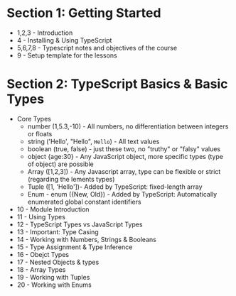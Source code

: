 # Section 1: Getting Started

- 1,2,3 - Introduction
- 4 - Installing & Using TypeScript
- 5,6,7,8 - Typescript notes and objectives of the course
- 9 - Setup template for the lessons

# Section 2: TypeScript Basics & Basic Types

- Core Types
  - number (1,5.3,-10) - All numbers, no differentiation between integers or floats
  - string ('Hello', "Hello", `Hello`) - All text values
  - boolean (true, false) - just these two, no "truthy" or "falsy" values
  - object {age:30} - Any JavaScript object, more specific types (type of object) are possible
  - Array ([1,2,3]) - Any Javascript array, type can be flexible or strict (regarding the lements types)
  - Tuple ([1, 'Hello'])- Added by TypeScript: fixed-length array
  - Enum - enum ({New, Old}) - Added by TypeScript: Automatically enumerated global constant identifiers
- 10 - Module Introduction
- 11 - Using Types
- 12 - TypeScript Types vs JavaScript Types
- 13 - Important: Type Casing
- 14 - Working with Numbers, Strings & Booleans
- 15 - Type Assignment & Type Inference
- 16 - Obejct Types
- 17 - Nested Objects & types
- 18 - Array Types
- 19 - Working with Tuples
- 20 - Working with Enums
